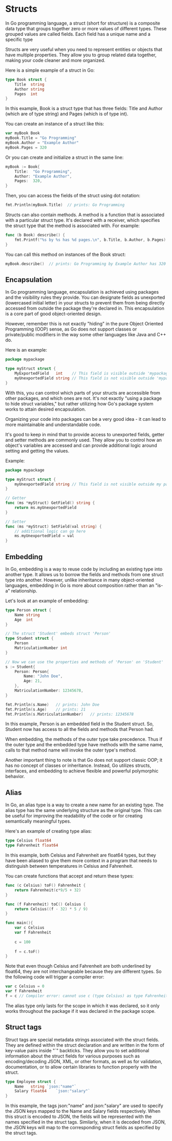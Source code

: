 # Structs
In Go programming language, a struct (short for structure) is a composite data type that groups together zero or more 
values of different types. These grouped values are called fields. Each field has a unique name and a specific type

Structs are very useful when you need to represent entities or objects that have multiple properties. They allow you to 
group related data together, making your code cleaner and more organized.

Here is a simple example of a struct in Go:
```go
type Book struct {
    Title  string
    Author string
    Pages  int
}
```
In this example, Book is a struct type that has three fields: Title and Author (which are of type string) and Pages 
(which is of type int).

You can create an instance of a struct like this:
```go
var myBook Book
myBook.Title = "Go Programming"
myBook.Author = "Example Author"
myBook.Pages = 320
```
Or you can create and initialize a struct in the same line:
```go
myBook := Book{
    Title:  "Go Programming",
    Author: "Example Author",
    Pages:  320,
}
```
Then, you can access the fields of the struct using dot notation:
```go
fmt.Println(myBook.Title)  // prints: Go Programming
```
Structs can also contain methods. A method is a function that is associated with a particular struct type. It's declared
with a receiver, which specifies the struct type that the method is associated with. For example:

```go
func (b Book) describe() {
    fmt.Printf("%s by %s has %d pages.\n", b.Title, b.Author, b.Pages)
}
```
You can call this method on instances of the Book struct:
```go
myBook.describe()  // prints: Go Programming by Example Author has 320 pages.
```

## Encapsulation
In Go programming language, encapsulation is achieved using packages and the visibility rules they provide. You can 
designate fields as unexported (lowercased initial letter) in your structs to prevent them from being directly accessed
from outside the package they're declared in. This encapsulation is a core part of good object-oriented design.

However, remember this is not exactly "hiding" in the pure Object Oriented Programming (OOP) sense, as Go does not 
support classes or private/public modifiers in the way some other languages like Java and C++ do.

Here is an example:

```go
package mypackage

type myStruct struct {
    MyExportedField   int    // This field is visible outside 'mypackage'
    myUnexportedField string // This field is not visible outside 'mypackage'
}
```

With this, you can control which parts of your structs are accessible from other packages, and which ones are not. 
It's not exactly "using a package to hide struct variables," but rather utilizing how Go's package system works to 
attain desired encapsulation.

Organizing your code into packages can be a very good idea - it can lead to more maintainable and understandable code.

It's good to keep in mind that to provide access to unexported fields, getter and setter methods are commonly used. 
They allow you to control how an object's variables are accessed and can provide additional logic around setting and 
getting the values.

Example:
```go
package mypackage

type myStruct struct {
    myUnexportedField string // This field is not visible outside my package
}

// Getter
func (ms *myStruct) GetField() string {
    return ms.myUnexportedField
}

// Setter
func (ms *myStruct) SetField(val string) {
    // additional logic can go here
    ms.myUnexportedField = val
}
```

## Embedding
In Go, embedding is a way to reuse code by including an existing type into another type. It allows us to borrow the 
fields and methods from one struct type into another. However, unlike inheritance in many object-oriented languages, 
embedding in Go is more about composition rather than an "is-a" relationship.

Let's look at an example of embedding:
```go
type Person struct {
    Name string
    Age  int
}

// The struct 'Student' embeds struct 'Person'
type Student struct {
    Person
    MatriculationNumber int
}

// Now we can use the properties and methods of 'Person' on 'Student'
s := Student{
    Person: Person{
        Name: "John Doe",
        Age: 21,
    },
    MatriculationNumber: 12345678,
}

fmt.Println(s.Name)   // prints: John Doe
fmt.Println(s.Age)    // prints: 21
fmt.Println(s.MatriculationNumber)   // prints: 12345678
```

In this example, Person is an embedded field in the Student struct. So, Student now has access to all the fields and 
methods that Person had.

When embedding, the methods of the outer type take precedence. Thus if the outer type and the embedded type have methods
with the same name, calls to that method name will invoke the outer type's method.

Another important thing to note is that Go does not support classic OOP; it has no concept of classes or inheritance. 
Instead, Go utilizes structs, interfaces, and embedding to achieve flexible and powerful polymorphic behavior.

## Alias
In Go, an alias type is a way to create a new name for an existing type. The alias type has the same underlying 
structure as the original type. This can be useful for improving the readability of the code or for creating 
semantically meaningful types.

Here's an example of creating type alias:
```go
type Celsius float64
type Fahrenheit float64
```

In this example, both Celsius and Fahrenheit are float64 types, but they have been aliased to give them more context in 
a program that needs to distinguish between temperatures in Celsius and Fahrenheit.

You can create functions that accept and return these types:
```go
func (c Celsius) toF() Fahrenheit {
    return Fahrenheit(c*9/5 + 32)
}

func (f Fahrenheit) toC() Celsius {
    return Celsius((f - 32) * 5 / 9)
}

func main(){
	var c Celsius
	var f Fahrenheit
	
	c = 100
	
	f = c.toF()
}

```

Note that even though Celsius and Fahrenheit are both underlined by float64, they are not interchangeable because they 
are different types. So the following code will trigger a compiler error:
```go
var c Celsius = 0
var f Fahrenheit
f = c // Compiler error: cannot use c (type Celsius) as type Fahrenheit in assignment
```
The alias type only lasts for the scope in which it was declared, so it only works throughout the package if it was 
declared in the package scope.

## Struct tags
Struct tags are special metadata strings associated with the struct fields. They are defined within the struct 
declaration and are written in the form of key-value pairs inside "`" backticks. They allow you to set additional 
information about the struct fields for various purposes such as encoding/decoding JSON, XML, or other formats, as well
as for validation, documentation, or to allow certain libraries to function properly with the struct.

```go
type Employee struct {
    Name   string `json:"name"`
    Salary float64    `json:"salary"`
}
```
In this example, the tags json:"name" and json:"salary" are used to specify the JSON keys mapped to the Name and Salary
fields respectively. When this struct is encoded to JSON, the fields will be represented with the names specified in 
the struct tags. Similarly, when it is decoded from JSON, the JSON keys will map to the corresponding struct fields as 
specified by the struct tags.

